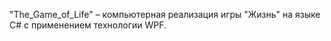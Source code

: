 "The_Game_of_Life" – компьютерная реализация игры "Жизнь" на языке C# с применением технологии WPF.
